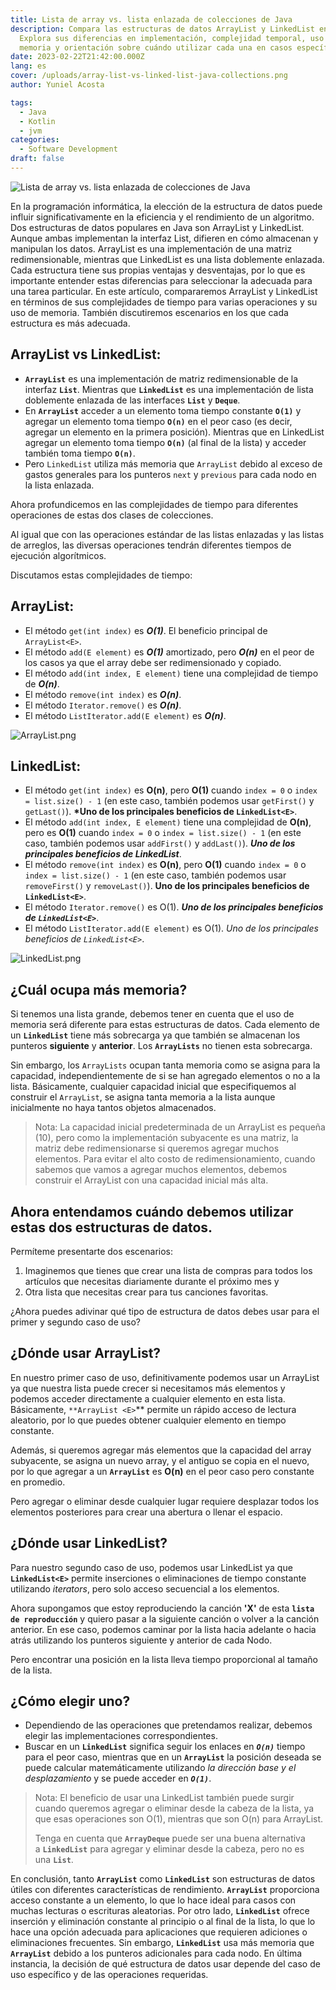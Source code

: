 ```yaml
---
title: Lista de array vs. lista enlazada de colecciones de Java
description: Compara las estructuras de datos ArrayList y LinkedList en Java.
  Explora sus diferencias en implementación, complejidad temporal, uso de
  memoria y orientación sobre cuándo utilizar cada una en casos específicos.
date: 2023-02-22T21:42:00.000Z
lang: es
cover: /uploads/array-list-vs-linked-list-java-collections.png
author: Yuniel Acosta

tags:
  - Java
  - Kotlin
  - jvm
categories:
  - Software Development
draft: false
---
```


![Lista de array vs. lista enlazada de colecciones de Java](/uploads/array-list-vs-linked-list-java-collections.png 'Lista de array vs. lista enlazada de colecciones de Java')

En la programación informática, la elección de la estructura de datos puede influir significativamente en la eficiencia y el rendimiento de un algoritmo. Dos estructuras de datos populares en Java son ArrayList y LinkedList. Aunque ambas implementan la interfaz List, difieren en cómo almacenan y manipulan los datos. ArrayList es una implementación de una matriz redimensionable, mientras que LinkedList es una lista doblemente enlazada. Cada estructura tiene sus propias ventajas y desventajas, por lo que es importante entender estas diferencias para seleccionar la adecuada para una tarea particular. En este artículo, compararemos ArrayList y LinkedList en términos de sus complejidades de tiempo para varias operaciones y su uso de memoria. También discutiremos escenarios en los que cada estructura es más adecuada.

## **ArrayList vs LinkedList:**

- **`ArrayList`** es una implementación de matriz redimensionable de la interfaz **`List`**. Mientras que **`LinkedList`** es una implementación de lista doblemente enlazada de las interfaces **`List`** y **`Deque`**.
- En **`ArrayList`** acceder a un elemento toma tiempo constante **`O(1)`** y agregar un elemento toma tiempo **`O(n)`** en el peor caso (es decir, agregar un elemento en la primera posición). Mientras que en LinkedList agregar un elemento toma tiempo **`O(n)`** (al final de la lista) y acceder también toma tiempo **`O(n)`**.
- Pero `LinkedList` utiliza más memoria que `ArrayList` debido al exceso de gastos generales para los punteros `next` y `previous` para cada nodo en la lista enlazada.

Ahora profundicemos en las complejidades de tiempo para diferentes operaciones de estas dos clases de colecciones.

Al igual que con las operaciones estándar de las listas enlazadas y las listas de arreglos, las diversas operaciones tendrán diferentes tiempos de ejecución algorítmicos.

Discutamos estas complejidades de tiempo:

## **ArrayList<E>:**

- El método `get(int index)` es **_O(1)_**. El beneficio principal de `ArrayList<E>`.
- El método `add(E element)` es **_O(1)_** amortizado, pero **_O(n)_** en el peor de los casos ya que el array debe ser redimensionado y copiado.
- El método `add(int index, E element)` tiene una complejidad de tiempo de **_O(n)_**.
- El método `remove(int index)` es **_O(n)_**.
- El método `Iterator.remove()` es **_O(n)_**.
- El método `ListIterator.add(E element)` es **_O(n)_**.

![ArrayList.png](/uploads/arraylist.png 'ArrayList')

## **LinkedList<E>:**

- El método `get(int index)` es **O(n)**, pero **O(1)** cuando `index = 0` o `index = list.size() - 1` (en este caso, también podemos usar `getFirst()` y `getLast()`). **\*Uno de los principales beneficios de `LinkedList<E>`**.
- El método `add(int index, E element)` tiene una complejidad de **O(n)**, pero es **O(1)** cuando `index = 0` o `index = list.size() - 1` (en este caso, también podemos usar `addFirst()` y `addLast()`). **_Uno de los principales beneficios de LinkedList<E>_**.
- El método `remove(int index)` es **O(n)**, pero **O(1)** cuando `index = 0` o `index = list.size() - 1` (en este caso, también podemos usar `removeFirst()` y `removeLast()`). **Uno de los principales beneficios de `LinkedList<E>`**.
- El método `Iterator.remove()` es O(1). **_Uno de los principales beneficios de `LinkedList<E>`_**.
- El método `ListIterator.add(E element)` es O(1). _Uno de los principales beneficios de `LinkedList<E>`_.

![LinkedList.png](/uploads/linkedlist.png 'LinkedList')

## ¿Cuál ocupa más memoria?

Si tenemos una lista grande, debemos tener en cuenta que el uso de memoria será diferente para estas estructuras de datos. Cada elemento de un **`LinkedList`** tiene más sobrecarga ya que también se almacenan los punteros **siguiente** y **anterior**. Los **`ArrayLists`** no tienen esta sobrecarga.

Sin embargo, los `ArrayLists` ocupan tanta memoria como se asigna para la capacidad, independientemente de si se han agregado elementos o no a la lista. Básicamente, cualquier capacidad inicial que especifiquemos al construir el `ArrayList`, se asigna tanta memoria a la lista aunque inicialmente no haya tantos objetos almacenados.

> Nota: La capacidad inicial predeterminada de un ArrayList es pequeña (10), pero como la implementación subyacente es una matriz, la matriz debe redimensionarse si queremos agregar muchos elementos. Para evitar el alto costo de redimensionamiento, cuando sabemos que vamos a agregar muchos elementos, debemos construir el ArrayList con una capacidad inicial más alta.

## Ahora entendamos cuándo debemos utilizar estas dos estructuras de datos.

Permíteme presentarte dos escenarios:

1. Imaginemos que tienes que crear una lista de compras para todos los artículos que necesitas diariamente durante el próximo mes y
2. Otra lista que necesitas crear para tus canciones favoritas.

¿Ahora puedes adivinar qué tipo de estructura de datos debes usar para el primer y segundo caso de uso?

## ¿Dónde usar ArrayList?

En nuestro primer caso de uso, definitivamente podemos usar un ArrayList ya que nuestra lista puede crecer si necesitamos más elementos y podemos acceder directamente a cualquier elemento en esta lista. Básicamente, `**ArrayList <E>`\*\* permite un rápido acceso de lectura aleatorio, por lo que puedes obtener cualquier elemento en tiempo constante.

Además, si queremos agregar más elementos que la capacidad del array subyacente, se asigna un nuevo array, y el antiguo se copia en el nuevo, por lo que agregar a un **`ArrayList`** es **O(n)** en el peor caso pero constante en promedio.

Pero agregar o eliminar desde cualquier lugar requiere desplazar todos los elementos posteriores para crear una abertura o llenar el espacio.

## ¿Dónde usar LinkedList?

Para nuestro segundo caso de uso, podemos usar LinkedList ya que **`LinkedList<E>`** permite inserciones o eliminaciones de tiempo constante utilizando _iterators_, pero solo acceso secuencial a los elementos.

Ahora supongamos que estoy reproduciendo la canción **'X'** de esta **`lista de reproducción`** y quiero pasar a la siguiente canción o volver a la canción anterior. En ese caso, podemos caminar por la lista hacia adelante o hacia atrás utilizando los punteros siguiente y anterior de cada Nodo.

Pero encontrar una posición en la lista lleva tiempo proporcional al tamaño de la lista.

## ¿Cómo elegir uno?

- Dependiendo de las operaciones que pretendamos realizar, debemos elegir las implementaciones correspondientes.
- Buscar en un **`LinkedList`** significa seguir los enlaces en **_`O(n)`_** tiempo para el peor caso, mientras que en un **`ArrayList`** la posición deseada se puede calcular matemáticamente utilizando *la dirección base y el desplazamiento* y se puede acceder en **_`O(1)`_**.

> Nota: El beneficio de usar una LinkedList también puede surgir cuando queremos agregar o eliminar desde la cabeza de la lista, ya que esas operaciones son O(1), mientras que son O(n) para ArrayList.
>
> Tenga en cuenta que **`ArrayDeque`** puede ser una buena alternativa a **`LinkedList`** para agregar y eliminar desde la cabeza, pero no es una **`List`**.

En conclusión, tanto **`ArrayList`** como **`LinkedList`** son estructuras de datos útiles con diferentes características de rendimiento. **`ArrayList`** proporciona acceso constante a un elemento, lo que lo hace ideal para casos con muchas lecturas o escrituras aleatorias. Por otro lado, **`LinkedList`** ofrece inserción y eliminación constante al principio o al final de la lista, lo que lo hace una opción adecuada para aplicaciones que requieren adiciones o eliminaciones frecuentes. Sin embargo, **`LinkedList`** usa más memoria que **`ArrayList`** debido a los punteros adicionales para cada nodo. En última instancia, la decisión de qué estructura de datos usar depende del caso de uso específico y de las operaciones requeridas.
